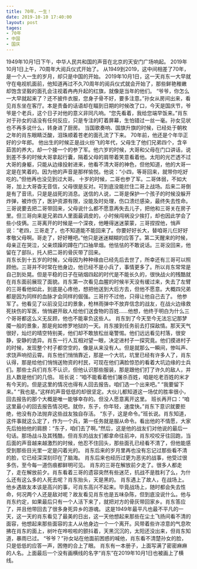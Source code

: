 ```yaml
---
title: 70年，一生！
date: 2019-10-10 17:40:00
layout: post
tages:
- 70年
- 中国
- 国庆
---
```


  1949年10月1日下午，中华人民共和国的声音在北京的天安门广场响起。
  2019年10月1日上午，70周年大阅兵仪式开始了。
  从1949到2019，这中间相差了70年，是一个人一生的岁月，却只是中国的开始。
  2019年10月1日，这一天肖东一大早就守在电视机面前，他知道再过不久70周年的阅兵仪式就会开始了，那些鲜艳稚嫩却饱含坚毅的面孔会注视着冉冉升起的红旗，就像是当年的他们。
  “爷爷，你怎么一大早就起来了？还不披件衣服，您身子骨不好，要多注意。”孙女从房间出来，看见肖东坐在客厅。本是责备的话语却在瞄到日期的时候改了口，今天是国庆节，爷爷是个老兵，这个日子对他的意义非同凡响。“您先看着，我给您端早饭来。”肖东对于孙女的话没有任何反应，只是专注的盯着屏幕，生怕错过一丝一毫。孙女见状也不再多说什么，转身进了厨房。
  当国歌奏响、国旗升旗的时候，已经处于朝枚之年的肖东眼睛泛酸，泪珠顺着苍老的面孔流了下来。
  70年前，他还是个年华正好的少年郎。
  他出生的时候正是战火纷飞的年代，父母生了他们兄弟四个，含辛茹苦的养大，却一个接一个的参了军。他六岁的时候，大哥和父母在门口讲话，说到差不多的时候大哥拿起行囊，隔着父母的肩带着笑意看着他。太阳的光芒透不过大哥的身躯，只能从边缘投射进来，他看不清大哥的神色，但他知道，他的大哥一定是在笑着的。因为他的声音是那样愉悦。他说：“小四，等哥回来，就带你吃好吃的。”但他再也没见到过大哥。
  十岁的时候，二哥也参了军。二哥体弱，不如大哥，加上大哥杳无音信，父母很是反对。可到底没能拦住二哥上战场。后来二哥倒是有了音讯，只是是战死的消息。送信的人说，二哥是保护一个孩子的时候没躲开炸弹，被炸伤了，医护资源有限，没能及时处理，伤口溃烂感染，最终失去性命。
  三哥说要去把二哥带回来，父母说什么都不愿意再失去儿子，把他和三哥关在房子里。但三哥向来是兄弟四人里面最调皮的，小时候闯祸没少挨打，却也因此学会了些小伎俩。三哥离开的时候是一个深夜，他睡得迷迷蒙蒙，三哥捏捏他，悄声说：“老四，三哥走了，也不知道能不能回来了。你要好好长大，替咱哥儿仨好好孝敬父母啊。哥走了，好好睡吧。”他只是迷迷糊糊的应答了。第二天醒来的时候，母亲正在哭泣，父亲烦躁的蹲在门口抽旱烟。他怯怯的不敢说话。三哥没回来，他留在了部队，托人把二哥的骨灰带了回来。     
  肖东长到十五岁的时候，父母因为种种缘由已经先后去世了，所幸还有三哥可以照顾他。三哥并不时常在他身边，他已经不是小兵了，事情更多了。所以肖东常常是自己到处晃。但是平稳的日子在硝烟四起的时代是不能长久的，很快战火的残酷就在肖东面前展现了面貌。肖东第一次看见血腥的时候半天没有缓过来，失去了左臂的三哥看他如此，到底是心疼他，想把他送到大后方去，但他不愿意。大概四兄弟都是因为同样的血脉才会同样的倔强。三哥拧不过他，只得让他自己去了。
  他参军了。他看见了以前没见过的景象，枪林雨弹中不放弃信念的战友，在战火边缘救死扶伤的军医，悄悄避开敌人给他们送食物的百姓……他想，他终于明白为什么三个哥哥都这么义无反顾，他也不能辜负这些人。
  肖东到了今天至今无法忘记那梦魇一般的景象，那是宛如修罗地狱的一天。肖东接到任务前去打探敌情。那天天气很好，灿烂的晴空特别美，他们却不敢放松丝毫警惕。他们远远看见村落，很安静，安静的诡异。肖东一行人互相对望一眼，决定进村子一探究竟。他们摸进村子的时候，发现整个村子都空空的，像是从来没有人。但是就那么一瞬间，惨叫声、求饶声响彻云霄。肖东他们悄悄靠近，那是一个大坑，坑里已经有许多人了，肖东认得，那是给他们悄悄送物资的村民，可现在他们满脸惊恐的看着大坑边缘的士兵们。那些士兵们肖东不认识，但他认识那些服装，那是跟他们打了许久的敌人，并且人数是他们的几倍。
  班长说：“咱不能看着他们屠杀百姓，咱是吃老百姓的米才有今天的。但是这里的情况也得有人回去报告。咱们选一个出来吧。”
    “我要留下来。”
   “我也是。”这样的声音低低的却很坚定。大伙儿都知道这一场仗的胜率很小，回去报告的那个大概是唯一能够幸存的。但没人愿意离开这里。
   班长再开口：“咱这里最小的回去报告情况吧。就你，东子，你年轻，速度快。”肖东下意识就要拒绝，他没有办法抛弃这些战友独自存活。
“东子，这是命令。”班长说。肖东知道，这件事就这么定了，作为一个兵，第一任务就是服从命令。看出他的不情愿，大家先后拍拍他的肩膀：“东子，咱们去了啊。”然后，这是他的战友们对他说的最后一句话。那场战斗及其残酷，但肖东的战友们都拿命往前冲，肖东咬咬牙往回跑，当后面的声音越来越激烈的时候，他忍不住回头，那些面孔已经看不清了，但他能感受到那些目光里一定是闪着光的。
    肖东后来的岁月里再也没有忘记过那些看不清的脸，它已经深深刻印在了脑海。
肖东后来也经历过更为恶劣的战事，他受过很多伤，至今每一道伤痕都鲜明可见。
    肖东的三哥在解放前夕走了。很多人都走了，走在解放前夕。肖东看着三哥的遗容突然有些迷茫，抗战不是胜利了么，为什么还有这么多的人死去呢？肖东抬头，天是黑的。
    肖东遇上了故人，在战场上。他乡遇故友本该是高兴的事，可肖东高兴不起来。毕竟战场上，随时都会失去性命，何况两个人还是敌对呢？故友看见肖东也是五味杂陈，但到底没说什么。他与肖东约定，如果最后只有一个人活下来了，就把对方的骨灰带回家乡。肖东答应了，并且他带回去了很多身死异乡的游魂。
    这是1949年最平凡也最不平凡的一天，这一天的肖东看见了最美的日出，这一天他想起来那些在尘土飞扬间看不清的面容，他想起来那些面容的主人从他身边一个一个离开。风带着些许凉意的气息吹拂在肖东的面上，树叶在哗啦啦的颤抖着，天黑沉沉的，太阳还没出来，但肖东知道，暴雨已过。
    “爷爷？”孙女站在他面前困惑的喊他，肖东看不清楚孙女的脸，只是低低的应答一声，困倦的合上了眼。
   肖东有一本册子，上面写满了密密麻麻的人名。上面最后一个没有画横线的名字“肖东”在2019年10月1日也被画上了横线。